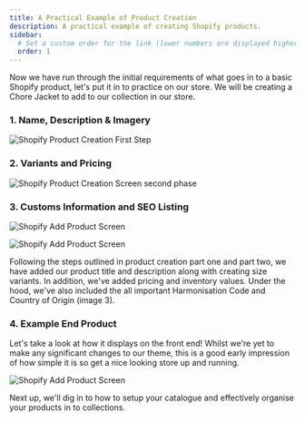 ```yaml
---
title: A Practical Example of Product Creation
description: A practical example of creating Shopify products.
sidebar:
  # Set a custom order for the link (lower numbers are displayed higher up)
  order: 1
---
```


Now we have run through the initial requirements of what goes in to a basic Shopify product, let's put it in to practice on our store. We will be creating a Chore Jacket to add to our collection in our store.

### 1. Name, Description & Imagery

![Shopify Product Creation First Step](/images/product_creation/example-creation-1.png)

### 2. Variants and Pricing

![Shopify Product Creation Screen second phase](/images/product_creation/example-creation-2.png)

### 3. Customs Information and SEO Listing

![Shopify Add Product Screen](/images/product_creation/example-creation-4.png)

![Shopify Add Product Screen](/images/product_creation/example-creation-3.png)

Following the steps outlined in product creation part one and part two, we have added our product title and description along with creating size variants. In addition, we've added pricing and inventory values. Under the hood, we've also included the all important Harmonisation Code and Country of Origin (image 3).

### 4. Example End Product

Let's take a look at how it displays on the front end! Whilst we're yet to make any significant changes to our theme, this is a good early impression of how simple it is so get a nice looking store up and running.

![Shopify Add Product Screen](/images/product_creation/example-creation-5.png)

Next up, we'll dig in to how to setup your catalogue and effectively organise your products in to collections.
